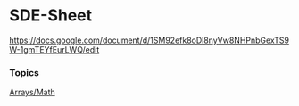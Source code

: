 # SDE-Sheet

https://docs.google.com/document/d/1SM92efk8oDl8nyVw8NHPnbGexTS9W-1gmTEYfEurLWQ/edit

### Topics

[Arrays/Math](./Arrays-Math/README.md)
